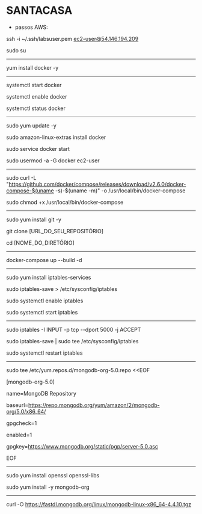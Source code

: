 # SANTACASA


- passos AWS:
  
ssh -i ~/.ssh/labsuser.pem ec2-user@54.146.194.209

sudo su

---

yum install docker -y

---

systemctl start docker

systemctl enable docker

systemctl status docker

---

sudo yum update -y

sudo amazon-linux-extras install docker

sudo service docker start

sudo usermod -a -G docker ec2-user

---

sudo curl -L "https://github.com/docker/compose/releases/download/v2.6.0/docker-compose-$(uname -s)-$(uname -m)" -o /usr/local/bin/docker-compose

sudo chmod +x /usr/local/bin/docker-compose

---

sudo yum install git -y

git clone [URL_DO_SEU_REPOSITÓRIO]

cd [NOME_DO_DIRETÓRIO]

---

docker-compose up --build -d

---

sudo yum install iptables-services

sudo iptables-save > /etc/sysconfig/iptables

sudo systemctl enable iptables

sudo systemctl start iptables

---

sudo iptables -I INPUT -p tcp --dport 5000 -j ACCEPT

sudo iptables-save | sudo tee /etc/sysconfig/iptables

sudo systemctl restart iptables

---

sudo tee /etc/yum.repos.d/mongodb-org-5.0.repo <<EOF

[mongodb-org-5.0]

name=MongoDB Repository

baseurl=https://repo.mongodb.org/yum/amazon/2/mongodb-org/5.0/x86_64/

gpgcheck=1

enabled=1

gpgkey=https://www.mongodb.org/static/pgp/server-5.0.asc

EOF

---

sudo yum install openssl openssl-libs

sudo yum install -y mongodb-org

---

curl -O https://fastdl.mongodb.org/linux/mongodb-linux-x86_64-4.4.10.tgz



